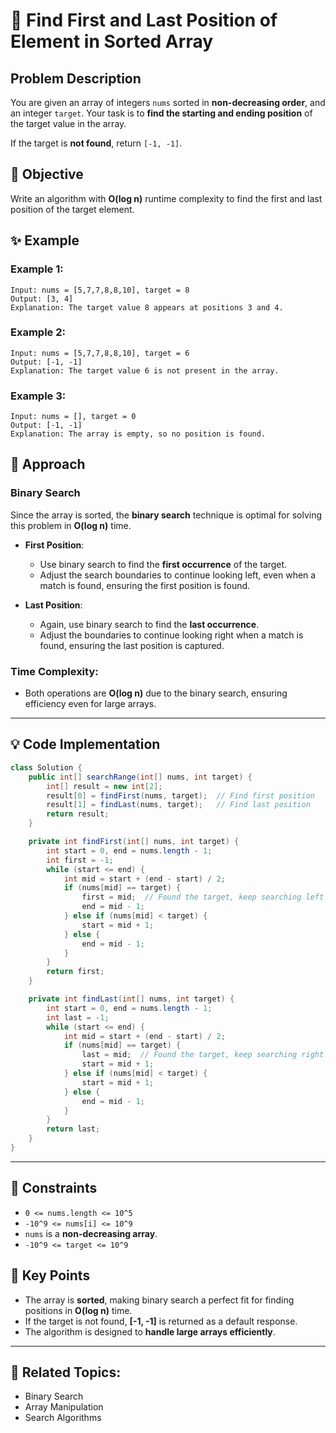 # 🔎 **Find First and Last Position of Element in Sorted Array**

## Problem Description

You are given an array of integers `nums` sorted in **non-decreasing order**, and an integer `target`. Your task is to **find the starting and ending position** of the target value in the array.

If the target is **not found**, return `[-1, -1]`.

## 🎯 **Objective**

Write an algorithm with **O(log n)** runtime complexity to find the first and last position of the target element.

## ✨ **Example**

### Example 1:
```plaintext
Input: nums = [5,7,7,8,8,10], target = 8
Output: [3, 4]
Explanation: The target value 8 appears at positions 3 and 4.
```

### Example 2:
```plaintext
Input: nums = [5,7,7,8,8,10], target = 6
Output: [-1, -1]
Explanation: The target value 6 is not present in the array.
```

### Example 3:
```plaintext
Input: nums = [], target = 0
Output: [-1, -1]
Explanation: The array is empty, so no position is found.
```

## 🚀 **Approach**

### **Binary Search** 
Since the array is sorted, the **binary search** technique is optimal for solving this problem in **O(log n)** time.

- **First Position**:
  - Use binary search to find the **first occurrence** of the target.
  - Adjust the search boundaries to continue looking left, even when a match is found, ensuring the first position is found.

- **Last Position**:
  - Again, use binary search to find the **last occurrence**.
  - Adjust the boundaries to continue looking right when a match is found, ensuring the last position is captured.

### **Time Complexity**:
- Both operations are **O(log n)** due to the binary search, ensuring efficiency even for large arrays.

---

## 💡 **Code Implementation**

```java
class Solution {
    public int[] searchRange(int[] nums, int target) {
        int[] result = new int[2];
        result[0] = findFirst(nums, target);  // Find first position
        result[1] = findLast(nums, target);   // Find last position
        return result;
    }

    private int findFirst(int[] nums, int target) {
        int start = 0, end = nums.length - 1;
        int first = -1;
        while (start <= end) {
            int mid = start + (end - start) / 2;
            if (nums[mid] == target) {
                first = mid;  // Found the target, keep searching left
                end = mid - 1;
            } else if (nums[mid] < target) {
                start = mid + 1;
            } else {
                end = mid - 1;
            }
        }
        return first;
    }

    private int findLast(int[] nums, int target) {
        int start = 0, end = nums.length - 1;
        int last = -1;
        while (start <= end) {
            int mid = start + (end - start) / 2;
            if (nums[mid] == target) {
                last = mid;  // Found the target, keep searching right
                start = mid + 1;
            } else if (nums[mid] < target) {
                start = mid + 1;
            } else {
                end = mid - 1;
            }
        }
        return last;
    }
}
```

---

## 🔧 **Constraints**

- `0 <= nums.length <= 10^5`
- `-10^9 <= nums[i] <= 10^9`
- `nums` is a **non-decreasing array**.
- `-10^9 <= target <= 10^9`

## 🌟 **Key Points**

- The array is **sorted**, making binary search a perfect fit for finding positions in **O(log n)** time.
- If the target is not found, **[-1, -1]** is returned as a default response.
- The algorithm is designed to **handle large arrays efficiently**.

---

## 🔗 **Related Topics**:
- Binary Search
- Array Manipulation
- Search Algorithms

